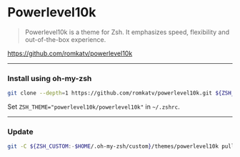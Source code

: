 # Powerlevel10k

> Powerlevel10k is a theme for Zsh. It emphasizes speed, flexibility and out-of-the-box experience.

https://github.com/romkatv/powerlevel10k

---
### Install using oh-my-zsh

```zsh
git clone --depth=1 https://github.com/romkatv/powerlevel10k.git ${ZSH_CUSTOM:-$HOME/.oh-my-zsh/custom}/themes/powerlevel10k
```
Set `ZSH_THEME="powerlevel10k/powerlevel10k"` in `~/.zshrc`.

---
### Update
```zsh
git -C ${ZSH_CUSTOM:-$HOME/.oh-my-zsh/custom}/themes/powerlevel10k pull
```
